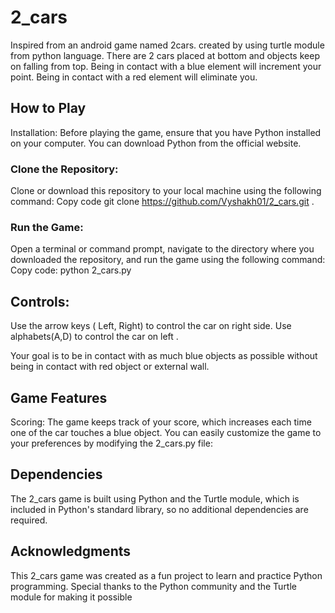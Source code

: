 # 2_cars
 Inspired from an android game named 2cars.
 created by using turtle module from python language.
 There are 2 cars placed at bottom and objects keep on falling from top.
 Being in contact with a blue element will increment your point.
 Being in contact with a red element will eliminate you.

## How to Play
Installation: Before playing the game, ensure that you have Python installed on your computer. You can download Python from the official website.

### Clone the Repository:

Clone or download this repository to your local machine using the following command:
Copy code
git clone https://github.com/Vyshakh01/2_cars.git  .
### Run the Game:

Open a terminal or command prompt, navigate to the directory where you downloaded the repository, and run the game using the following command:
Copy code:
python 2_cars.py

## Controls:

Use the arrow keys ( Left, Right) to control the car on right side.
Use alphabets(A,D) to control the car on left .

Your goal is to be in contact with  as much blue objects  as possible without being in contact with red object or external wall.

## Game Features
Scoring: The game keeps track of your score, which increases each time one of the car touches a blue object.
You can easily customize the game to your preferences by modifying the 2_cars.py file:

## Dependencies
The 2_cars game is built using Python and the Turtle module, which is included in Python's standard library, so no additional dependencies are required.

## Acknowledgments
This 2_cars game was created as a fun project to learn and practice Python programming. Special thanks to the Python community and the Turtle module for making it possible
